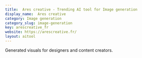 ```yaml
---
title:  Ares creative - Trending AI tool for Image generation
display_name:  Ares creative
category: Image generation
category_slug: image-generation
key: arescreative_fr
website: https://arescreative.fr/
layout: aitool
---
```


Generated visuals for designers and content creators.
